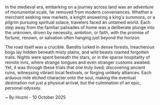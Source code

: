 
In the medieval era, embarking on a journey across land was an adventure of monumental scale, far removed from modern conveniences. Whether a merchant seeking new markets, a knight answering a king's summons, or a pilgrim pursuing spiritual solace, travelers faced an untamed world. Each step away from the familiar palisades of home was a deliberate plunge into the unknown, driven by necessity, ambition, or faith, with the promise of fortune, renown, or salvation often hanging just beyond the horizon.

The road itself was a crucible. Bandits lurked in dense forests, treacherous bogs lay hidden beneath misty plains, and wild beasts roamed forgotten trails. Nights were spent beneath the stars, or in the sparse hospitality of remote inns, where strange tongues and even stranger customs awaited. Yet, it was through these trials that one truly lived; discovering ancient ruins, witnessing vibrant local festivals, or forging unlikely alliances. Each arduous mile etched character onto the soul, making the eventual destination not just a physical arrival, but the culmination of an epic, personal odyssey.

~ By Hozmi - 10 October 2025
